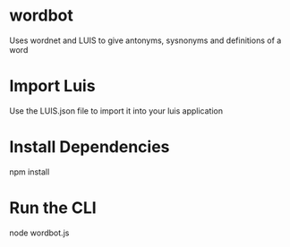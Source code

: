 # wordbot
Uses wordnet and LUIS to give antonyms, sysnonyms and definitions of a word
# Import Luis
Use the LUIS.json file to import it into your luis application
# Install Dependencies
npm install
# Run the CLI
node wordbot.js
